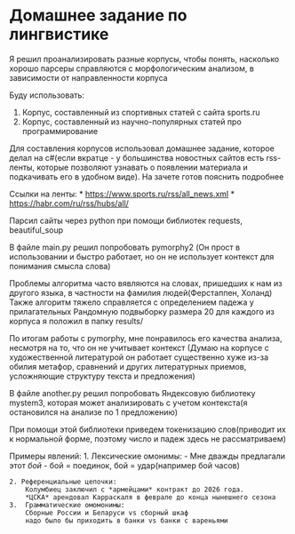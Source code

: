 # Домашнее задание по лингвистике

Я решил проанализировать разные корпусы, чтобы понять, насколько хорошо парсеры справляются с морфологическим анализом, в зависимости от направленности корпуса

Буду использовать:
 1. Корпус, составленный из спортивных статей с сайта sports.ru
 2. Корпус, составленный из научно-популярных статей про программирование

Для составления корпусов использовал домашнее задание, которое делал на c#(если вкратце - у большинства новостных сайтов есть rss-ленты, которые позволяют узнавать о появлении материала и подкачивать его в удобном виде). На зачете готов пояснить подробнее

Ссылки на ленты: 
    * https://www.sports.ru/rss/all_news.xml
    * https://habr.com/ru/rss/hubs/all/

Парсил сайты через python при помощи библиотек requests, beautiful_soup

В файле main.py решил попробовать pymorphy2 (Он прост в использовании и быстро работает, но он не использует контекст для понимания смысла слова)

Проблемы алгоритма часто вявляются на словах, пришедших к нам из другого языка, в частности на фамилия людей(Ферстаппен, Холанд)
Также алгоритм тяжело справляется с определением падежа у прилагательных
Рандомную подвыборку размера 20 для каждого из корпуса я положил в папку results/

По итогам работы с pymorphy, мне понравилось его качества анализа, несмотря на то, что он не учитывает контекст
(Думаю на корпусе с художественной литературой он работает существенно хуже из-за обилия метафор, сравнений и других литературных приемов, усложняющие структуру текста и предложения)

В файле another.py решил попробовать Яндексовую библиотеку mystem3, которая может анализировать с учетом контекста(я остановился на анализе по 1 предложению)

При помощи этой библиотеки приведем токенизацию слов(приводит их к нормальной форме, поэтому число и падеж здесь не рассматриваем)


Примеры явлений:
    1. Лексические омонимы:
        - Мне дважды предлагали этот *бой* - бой = поединок, бой = удар(например бой часов)

    2. Референциальные цепочки:
        Колумбиец заключил с *армейцами* контракт до 2026 года.
        *ЦСКА* арендовал Карраскаля в феврале до конца нынешнего сезона
    3.  Грамматические омомонимы:
        Сборные России и Беларуси vs сборный шкаф
        надо было бы приходить в банки vs банки с вареньями